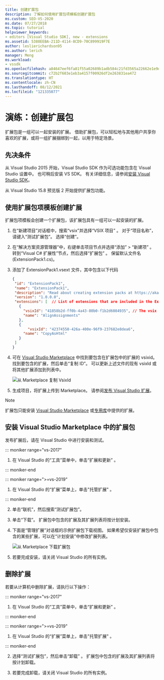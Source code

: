 ```yaml
---
title: 创建扩展包
description: 了解如何使用扩展包项模板创建扩展包
ms.custom: SEO-VS-2020
ms.date: 07/27/2018
ms.topic: tutorial
helpviewer_keywords:
- editors [Visual Studio SDK], new - extensions
ms.assetid: 5388EEBA-211D-4114-8CD9-70C899919F7E
author: leslierichardson95
ms.author: lerich
manager: Meng
ms.workload:
- vssdk
ms.openlocfilehash: a84647eef6fa81f55a02689b1adb584c21fd3565a22662e1e9d19b9f1bacb18f
ms.sourcegitcommit: c72b2f603e1eb3a4157f00926df2e263831ea472
ms.translationtype: HT
ms.contentlocale: zh-CN
ms.lasthandoff: 08/12/2021
ms.locfileid: "121335077"
---
```

# <a name="walkthrough-create-an-extension-pack"></a>演练：创建扩展包

扩展包是一组可以一起安装的扩展。 借助扩展包，可以轻松地与其他用户共享你喜欢的扩展，或将一组扩展捆绑到一起，以用于特定场景。

## <a name="prerequisites"></a>先决条件

从 Visual Studio 2015 开始，Visual Studio SDK 作为可选功能包含在 Visual Studio 设置中。 也可稍后安装 VS SDK。 有关详细信息，请参阅[安装 Visual Studio SDK](../extensibility/installing-the-visual-studio-sdk.md)。

从 Visual Studio 15.8 预览版 2 开始提供扩展包功能。

## <a name="create-an-extension-with-an-extension-pack-item-template"></a>使用扩展包项模板创建扩展

扩展包项模板会创建一个扩展包，该扩展包具有一组可以一起安装的扩展。

1. 在“新建项目”对话框中，搜索“vsix”并选择“VSIX 项目” 。 对于“项目名称”，请键入“测试扩展包”。 选择“创建”。

2. 在“解决方案资源管理器”中，右键单击项目节点并选择“添加” > “新建项”  。 转到“Visual C# 扩展性”节点，然后选择“扩展包” 。 保留默认文件名 (ExtensionPack1.cs)。

3. 添加了 ExtensionPack1.vsext 文件，其中包含以下代码

   ```json
   {
    "id": "ExtensionPack1",
    "name": "ExtensionPack1",
    "description": "Read about creating extension packs at https://aka.ms/vsextpack",
    "version": "1.0.0.0",
    "extensions": [  // List of extensions that are included in the Extension Pack.
      {
        "vsixId": "41858b2d-ff0b-4a43-80b0-f1b2d6084935", // The vsix id of the extension you want to   include.
        "name": "AlignAssignments"
      },
      {
          "vsixId": "42374550-426a-400e-96f9-237682e8dea6",
        "name": "CopyAsHtml"
      }
    ]
   }
   ```

4. 可在 [Visual Studio Marketplace](https://marketplace.visualstudio.com/) 中找到要包含在扩展包中的扩展的 vsixid。 找到要包含的扩展，然后单击“复制 ID”。 可以更新上述文件的现有 vsixId 或将其他扩展添加到列表中。

    ![从 Marketplace 复制 VsixId](media/vsixid-marketplace.png)

5. 生成项目，将扩展上传到 Marketplace。 请参阅[发布 Visual Studio 扩展](../extensibility/walkthrough-publishing-a-visual-studio-extension.md)。

> [!NOTE]
> 扩展包只能安装 [Visual Studio Marketplace](https://marketplace.visualstudio.com/) 或[专用库](../extensibility/how-to-create-an-atom-feed-for-a-private-gallery.md)中提供的扩展。

## <a name="install-the-extension-pack-from-the-visual-studio-marketplace"></a>安装 Visual Studio Marketplace 中的扩展包

发布扩展后，请在 Visual Studio 中进行安装和测试。

::: moniker range="vs-2017"

1. 在 Visual Studio 的“工具”菜单中，单击“扩展和更新” 。

::: moniker-end

::: moniker range=">=vs-2019"

1. 在 Visual Studio 的“扩展”菜单上，单击"托管扩展" 。

::: moniker-end

2. 单击“联机”，然后搜索“测试扩展包”。

3. 单击“下载”。 扩展包中包含的扩展及其扩展列表将按计划安装。

4. 下面是“管理扩展”对话框的示例扩展包下载视图。 如果希望仅安装扩展包中包含的某些扩展，可以在“计划安装”中修改扩展列表。

    ![从 Marketplace 下载扩展包](media/vside-extensionpack.png)

5. 若要完成安装，请关闭 Visual Studio 的所有实例。

## <a name="remove-the-extension"></a>删除扩展

若要从计算机中删除扩展，请执行以下操作：

::: moniker range="vs-2017"

1. 在 Visual Studio 的“工具”菜单中，单击“扩展和更新” 。

::: moniker-end

::: moniker range=">=vs-2019"

1. 在 Visual Studio 的“扩展”菜单上，单击"托管扩展" 。

::: moniker-end

2. 选择“测试扩展包”，然后单击“卸载” 。 扩展包中包含的扩展及其扩展列表将按计划卸载。

3. 若要完成卸载，请关闭 Visual Studio 的所有实例。
